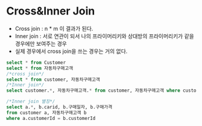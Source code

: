 # Cross&Inner Join
* Cross join : n * m 이 결과가 된다.
* Inner join : 서로 연관이 되서 나의 프라이머리키와 상대방의 프라이머리키가 같을 경우에만 보여주는 경우
* 실제 경우에서 cross join을 쓰는 경우는 거의 없다. 

```sql
select * from Customer
select * from 자동차구매고객
/*cross join*/
select * from customer, 자동차구매고객
/*Inner join*/
select customer.*, 자동차구매고객.* from customer, 자동차구매고객 where customer.customerId = 자동차구매고객.customerId

/*Inner join 별칭*/
select a.*, b.carid, b.구매일자, b.구매가격 
from customer a, 자동차구매고객 b 
where a.customerId = b.customerId

```
